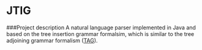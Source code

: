 JTIG
====

###Project description
A natural language parser implemented in Java and based on the tree insertion grammar formalsim, which is similar to the
tree adjoining grammar formalism ([TAG](http://en.wikipedia.org/wiki/Tree-adjoining_grammar)).
